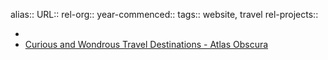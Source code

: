 alias::
URL::
rel-org::
year-commenced::
tags:: website, travel
rel-projects::


-
- [Curious and Wondrous Travel Destinations - Atlas Obscura](https://www.atlasobscura.com/)
